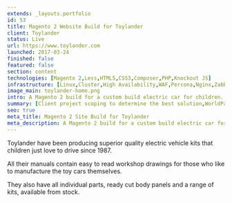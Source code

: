 ```yaml
---
extends: _layouts.portfolio
id: 53
title: Magento 2 Website Build for Toylander
client: Toylander
status: Live
url: https://www.toylander.com
launched: 2017-03-24
finished: false
featured: false
section: content
technologies: [Magento 2,Less,HTML5,CSS3,Composer,PHP,Knockout JS]
infrastructure: [Linux,Cluster,High Availability,WAF,Percona,Nginx,Zabbix,Redis,Elasticsearch,Google Cloud]
image_main: toylander-home.png
intro: A Magento 2 build for a custom build electric car for children.
summary: [Client project scoping to determine the best solution,WorldPay payment integration,Infrastructure setup and configuration,Ongoing monitoring of the solution,Support and update planning,Module suggestion to improve sales and user experience,Security service setup and configuration,Server migration planning and execution,Magento 2.4 backend upgrade]
seo: true
meta_title: Magento 2 Site Build for Toylander
meta_description: A Magento 2 build for a custom build electric car for children.
---
```


Toylander have been producing superior quality electric vehicle kits that children just love to drive since 1987.

All their manuals contain easy to read workshop drawings for those who like to manufacture the toy cars themselves.

They also have all individual parts, ready cut body panels and a range of kits, available from stock.

